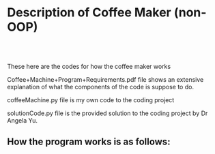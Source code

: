 # Description of Coffee Maker (non-OOP)
<br />
<br />

These here are the codes for how the coffee maker works
<br />

Coffee+Machine+Program+Requirements.pdf file shows an extensive explanation of what the components of the code is suppose to do.
<br />

coffeeMachine.py file is my own code to the coding project
<br />

solutionCode.py file is the provided solution to the coding project by Dr Angela Yu.
<br />

How the program works is as follows:
- 
